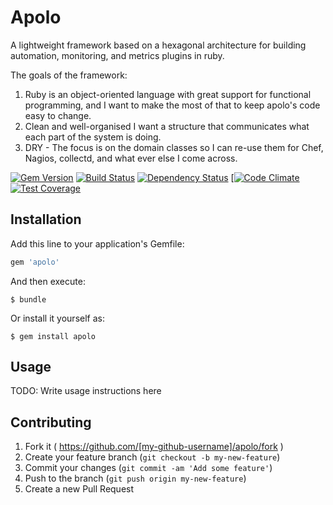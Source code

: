 # Apolo

A lightweight framework based on a hexagonal architecture for building automation, monitoring, and metrics plugins in ruby. 

The goals of the framework:
1. Ruby is an object-oriented language with great support for functional programming, and I want to make the most of that to keep apolo's code easy to change.
2. Clean and well-organised
I want a structure that communicates what each part of the system is doing.
3. DRY - The focus is on the domain classes so I can re-use them for Chef, Nagios, collectd, and what ever else I come across. 


[![Gem Version](http://img.shields.io/gem/v/apolo.svg)][gem]
[![Build Status](https://travis-ci.org/SteelHouseLabs/apolo/apolo.svg)][travis]
[![Dependency Status](http://img.shields.io/gemnasium/SteelHouseLabs/apolo.svg)][gemnasium]
[[![Code Climate](https://codeclimate.com/github/SteelHouseLabs/apolo/badges/gpa.svg)](https://codeclimate.com/github/SteelHouseLabs/apolo)
[![Test Coverage](https://codeclimate.com/github/SteelHouseLabs/apolo/badges/coverage.svg)](https://codeclimate.com/github/SteelHouseLabs/apolo)

[gem]: https://rubygems.org/gems/apolo
[travis]: http://travis-ci.org/SteelHouseLabs/apolo
[gemnasium]: https://gemnasium.com/SteelHouseLabs/apolo
[codeclimate]: https://codeclimate.com/github/SteelHouseLabs/apolo
[coveralls]: https://coveralls.io/r/SteelHouseLabs/apolo

## Installation

Add this line to your application's Gemfile:

```ruby
gem 'apolo'
```

And then execute:

    $ bundle

Or install it yourself as:

    $ gem install apolo

## Usage

TODO: Write usage instructions here

## Contributing

1. Fork it ( https://github.com/[my-github-username]/apolo/fork )
2. Create your feature branch (`git checkout -b my-new-feature`)
3. Commit your changes (`git commit -am 'Add some feature'`)
4. Push to the branch (`git push origin my-new-feature`)
5. Create a new Pull Request
